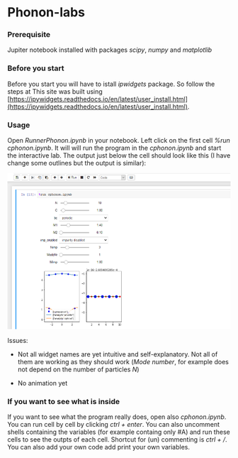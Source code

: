 # Phonon-labs
### Prerequisite
Jupiter notebook installed with packages *scipy*, *numpy* and *matplotlib*
### Before you start
Before you start you will have to istall *ipwidgets* package. So follow the steps at This site was built using [https://ipywidgets.readthedocs.io/en/latest/user_install.html](https://ipywidgets.readthedocs.io/en/latest/user_install.html).

### Usage
Open *RunnerPhonon.ipynb* in your notebook.
Left click on the first cell *%run cphonon.ipynb*. It will will run the program in the *cphonon.ipynb* and start the interactive lab.
The output just below the cell should look like this (I have change some outlines but the output is similar):

![alt text](https://github.com/AndrissP/Phonon-labs/blob/master/Example.png "Logo Title Text 1")

Issues:
* Not all widget names are yet intuitive and self-explanatory. Not all of them are working as they should work (*Mode number*, for example does not depend on the number of particles *N*)

* No animation yet

### If you want to see what is inside
If you want to see what the program really does, open also *cphonon.ipynb*. You can run cell by cell by clicking *ctrl + enter*. You can also uncomment shells containing the variables (for example containg only #A) and run these cells to see the outpts of each cell. Shortcut for (un) commenting is *ctrl + /*. You can also add your own code add print your own variables. 
